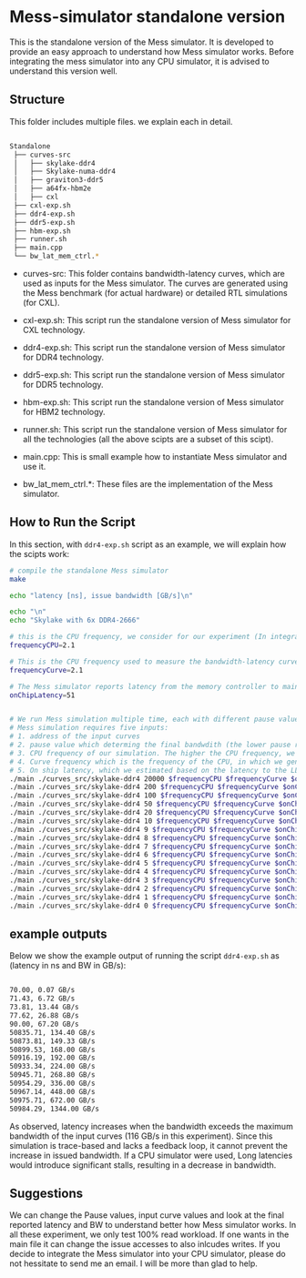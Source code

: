 # Mess-simulator standalone version

This is the standalone version of the Mess simulator. It is developed to provide an easy approach to understand how Mess simulator works. Before integrating the mess simulator into any CPU simulator, it is advised to understand this version well. 


## Structure 

This folder includes multiple files. we explain each in detail. 

```sh

Standalone
 ├── curves-src
 │   ├── skylake-ddr4 
 │   ├── Skylake-numa-ddr4 
 │   ├── graviton3-ddr5 
 │   ├── a64fx-hbm2e 
 │   ├── cxl 
 ├── cxl-exp.sh
 ├── ddr4-exp.sh
 ├── ddr5-exp.sh
 ├── hbm-exp.sh
 ├── runner.sh
 ├── main.cpp
 └── bw_lat_mem_ctrl.*


```

 - curves-src: This folder contains bandwidth-latency curves, which are used as inputs for the Mess simulator. The curves are generated using the Mess benchmark (for actual hardware) or detailed RTL simulations (for CXL).


 - cxl-exp.sh: This script run the standalone version of Mess simulator for CXL technology.  
 - ddr4-exp.sh: This script run the standalone version of Mess simulator for DDR4 technology.  
 - ddr5-exp.sh: This script run the standalone version of Mess simulator for DDR5 technology.  
 - hbm-exp.sh: This script run the standalone version of Mess simulator for HBM2 technology.  
 - runner.sh: This script run the standalone version of Mess simulator for all the technologies (all the above scipts are a subset of this scipt).  


 - main.cpp: This is small example how to instantiate Mess simulator and use it.  
 - bw_lat_mem_ctrl.*: These files are the implementation of the Mess simulator. 



## How to Run the Script 

In this section, with `ddr4-exp.sh` script as an example, we will explain how the scipts work:

```sh
# compile the standalone Mess simulator
make

echo "latency [ns], issue bandwidth [GB/s]\n"

echo "\n"
echo "Skylake with 6x DDR4-2666"

# this is the CPU frequency, we consider for our experiment (In integrated version, this will be the CPU frequency of your CPU simulator)
frequencyCPU=2.1

# This is the CPU frequency used to measure the bandwidth-latency curves. Since latency values are saved in cycles, we need this frequency to convert them into nanoseconds. We also need it to conver the saved cycles into the cycles of our CPU simulator which might work on different frequency.
frequencyCurve=2.1

# The Mess simulator reports latency from the memory controller to main memory. However, the curve data (except for CXL) includes the full latency—from the core to main memory. Therefore, before simulating the main memory, we need to adjust the curve values by subtracting the on-chip latency. 
onChipLatency=51


# We run Mess simulation multiple time, each with different pause value (different issued bandwidth).
# Mess simulation requires five inputs: 
# 1. address of the input curves
# 2. pause value which determing the final bandwdith (the lower pause result in higher bandwidth)
# 3. CPU frequency of our simulation. The higher the CPU frequency, we will issue higher bandwidth with the same pause values. 
# 4. Curve frequency which is the frequency of the CPU, in which we generate the curves. For each system, the CPU frequencies is reported in the Mess paper. 
# 5. On ship latency, which we estimated based on the latency to the LLC.  
./main ./curves_src/skylake-ddr4 20000 $frequencyCPU $frequencyCurve $onChipLatency
./main ./curves_src/skylake-ddr4 200 $frequencyCPU $frequencyCurve $onChipLatency
./main ./curves_src/skylake-ddr4 100 $frequencyCPU $frequencyCurve $onChipLatency
./main ./curves_src/skylake-ddr4 50 $frequencyCPU $frequencyCurve $onChipLatency
./main ./curves_src/skylake-ddr4 20 $frequencyCPU $frequencyCurve $onChipLatency
./main ./curves_src/skylake-ddr4 10 $frequencyCPU $frequencyCurve $onChipLatency
./main ./curves_src/skylake-ddr4 9 $frequencyCPU $frequencyCurve $onChipLatency
./main ./curves_src/skylake-ddr4 8 $frequencyCPU $frequencyCurve $onChipLatency
./main ./curves_src/skylake-ddr4 7 $frequencyCPU $frequencyCurve $onChipLatency
./main ./curves_src/skylake-ddr4 6 $frequencyCPU $frequencyCurve $onChipLatency
./main ./curves_src/skylake-ddr4 5 $frequencyCPU $frequencyCurve $onChipLatency
./main ./curves_src/skylake-ddr4 4 $frequencyCPU $frequencyCurve $onChipLatency
./main ./curves_src/skylake-ddr4 3 $frequencyCPU $frequencyCurve $onChipLatency
./main ./curves_src/skylake-ddr4 2 $frequencyCPU $frequencyCurve $onChipLatency
./main ./curves_src/skylake-ddr4 1 $frequencyCPU $frequencyCurve $onChipLatency
./main ./curves_src/skylake-ddr4 0 $frequencyCPU $frequencyCurve $onChipLatency
``` 



## example outputs

Below we show the example output of running the script `ddr4-exp.sh` as (latency in ns and BW in GB/s):
 

```sh

70.00, 0.07 GB/s
71.43, 6.72 GB/s
73.81, 13.44 GB/s
77.62, 26.88 GB/s
90.00, 67.20 GB/s
50835.71, 134.40 GB/s
50873.81, 149.33 GB/s
50899.53, 168.00 GB/s
50916.19, 192.00 GB/s
50933.34, 224.00 GB/s
50945.71, 268.80 GB/s
50954.29, 336.00 GB/s
50967.14, 448.00 GB/s
50975.71, 672.00 GB/s
50984.29, 1344.00 GB/s
```

As observed, latency increases when the bandwidth exceeds the maximum bandwidth of the input curves (116 GB/s in this experiment). Since this simulation is trace-based and lacks a feedback loop, it cannot prevent the increase in issued bandwidth. If a CPU simulator were used, Long latencies would introduce significant stalls, resulting in a decrease in bandwidth.

## Suggestions

We can change the Pause values, input curve values and look at the final reported latency and BW to understand better  how Mess simulator works. In all these experiment, we only test 100% read workload. If one wants in the main file it can change the issue accesses to also inlcudes writes. If you decide to integrate the Mess simulator into your CPU simulator, please do not hessitate to send me an email. I will be more than glad to help. 


